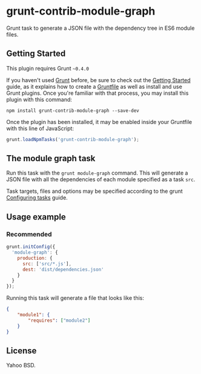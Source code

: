 grunt-contrib-module-graph
==========================

Grunt task to generate a JSON file with the dependency tree in ES6 module files.

Getting Started
---------------
This plugin requires Grunt `~0.4.0`

If you haven't used [Grunt](http://gruntjs.com/) before, be sure to check out
the [Getting Started](http://gruntjs.com/getting-started) guide, as it explains
how to create a [Gruntfile](http://gruntjs.com/sample-gruntfile) as well as
install and use Grunt plugins. Once you're familiar with that process, you may
install this plugin with this command:

```shell
npm install grunt-contrib-module-graph --save-dev
```

Once the plugin has been installed, it may be enabled inside your Gruntfile with
this line of JavaScript:

```js
grunt.loadNpmTasks('grunt-contrib-module-graph');
```

The module graph task
---------------------

Run this task with the `grunt module-graph` command. This will generate a JSON
file with all the dependencies of each module specified as a task `src`.

Task targets, files and options may be specified according to the grunt
[Configuring tasks](http://gruntjs.com/configuring-tasks) guide.

Usage example
-------------

### Recommended

```js
grunt.initConfig({
  'module-graph': {
    production: {
      src: ['src/*.js'],
      dest: 'dist/dependencies.json'
    }
  }
});
```

Running this task will generate a file that looks like this:

```json
{
    "module1": {
        "requires": ["module2"]
    }
}
```

License
-------

Yahoo BSD.
